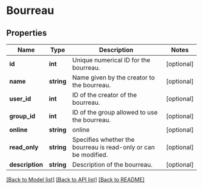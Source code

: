 # Bourreau

## Properties
Name | Type | Description | Notes
------------ | ------------- | ------------- | -------------
**id** | **int** | Unique numerical ID for the bourreau. | [optional] 
**name** | **string** | Name given by the creator to the bourreau. | [optional] 
**user_id** | **int** | ID of the creator of the bourreau. | [optional] 
**group_id** | **int** | ID of the group allowed to use the bourreau. | [optional] 
**online** | **string** | online | [optional] 
**read_only** | **string** | Specifies whether the bourreau is read-only or can be modified. | [optional] 
**description** | **string** | Description of the bourreau. | [optional] 

[[Back to Model list]](../README.md#documentation-for-models) [[Back to API list]](../README.md#documentation-for-api-endpoints) [[Back to README]](../README.md)


